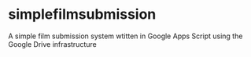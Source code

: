 # simplefilmsubmission
A simple film submission system wtitten in Google Apps Script using the Google Drive infrastructure
